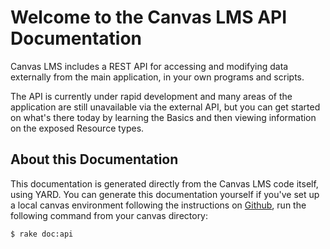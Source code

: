 Welcome to the Canvas LMS API Documentation
===========================================

Canvas LMS includes a REST API for accessing and modifying data
externally from the main application, in your own programs and scripts.

The API is currently under rapid development and many areas of the
application are still unavailable via the external API, but you can get
started on what's there today by learning the Basics and then viewing
information on the exposed Resource types.

About this Documentation
------------------------

This documentation is generated directly from the Canvas LMS code
itself, using YARD. You can generate this documentation yourself if
you've set up a local canvas environment following the instructions on
<a href="https://www.github.com/instructure/canvas-lms">Github</a>, run
the following command from your canvas directory:

    $ rake doc:api
